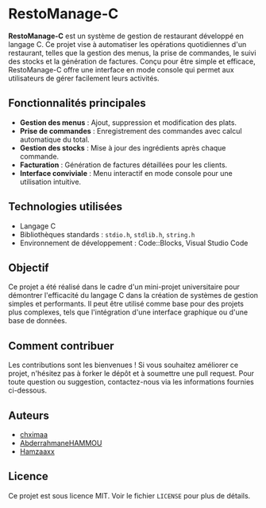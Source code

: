 # RestoManage-C

**RestoManage-C** est un système de gestion de restaurant développé en langage C. Ce projet vise à automatiser les opérations quotidiennes d'un restaurant, telles que la gestion des menus, la prise de commandes, le suivi des stocks et la génération de factures. Conçu pour être simple et efficace, RestoManage-C offre une interface en mode console qui permet aux utilisateurs de gérer facilement leurs activités.

## Fonctionnalités principales
- **Gestion des menus** : Ajout, suppression et modification des plats.
- **Prise de commandes** : Enregistrement des commandes avec calcul automatique du total.
- **Gestion des stocks** : Mise à jour des ingrédients après chaque commande.
- **Facturation** : Génération de factures détaillées pour les clients.
- **Interface conviviale** : Menu interactif en mode console pour une utilisation intuitive.

## Technologies utilisées
- Langage C
- Bibliothèques standards : `stdio.h`, `stdlib.h`, `string.h`
- Environnement de développement : Code::Blocks, Visual Studio Code

## Objectif
Ce projet a été réalisé dans le cadre d'un mini-projet universitaire pour démontrer l'efficacité du langage C dans la création de systèmes de gestion simples et performants. Il peut être utilisé comme base pour des projets plus complexes, tels que l'intégration d'une interface graphique ou d'une base de données.

## Comment contribuer
Les contributions sont les bienvenues ! Si vous souhaitez améliorer ce projet, n'hésitez pas à forker le dépôt et à soumettre une pull request. Pour toute question ou suggestion, contactez-nous via les informations fournies ci-dessous.

## Auteurs
- [chximaa](https://github.com/chximaa)
- [AbderrahmaneHAMMOU](https://github.com/AbderrahmaneHAMMOU)
- [Hamzaaxx](https://github.com/Hamzaaxx)

## Licence
Ce projet est sous licence MIT. Voir le fichier `LICENSE` pour plus de détails.
